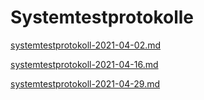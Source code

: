 # Systemtestprotokolle

[systemtestprotokoll-2021-04-02.md](./systemtestprotokolle/systemtestprotokoll-2021-04-02.md)

[systemtestprotokoll-2021-04-16.md](./systemtestprotokolle/systemtestprotokoll-2021-04-16.md)

[systemtestprotokoll-2021-04-29.md](./systemtestprotokolle/systemtestprotokoll-2021-04-29.md)

